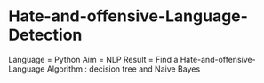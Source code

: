 # Hate-and-offensive-Language-Detection
Language = Python
Aim = NLP
Result = Find a Hate-and-offensive-Language
Algorithm : decision tree and Naive Bayes
